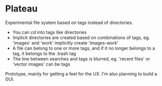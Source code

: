# Plateau

Experimental file system based on tags instead of directories.

- You can _cd_ into tags like directories
- Implicit directories are created based on combinations of tags, eg. 'images' and 'work' implicitly create 'images-work'
- A file can belong to one or more tags, and if it no longer belongs to a tag, it belongs to the .trash tag
- The line between searches and tags is blurred, eg. 'recent files' or 'vector images' can be tags

Prototype, mainly for getting a feel for the UX. I'm also planning to build a GUI.